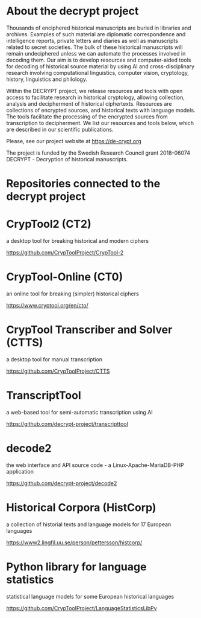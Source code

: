 # About the decrypt project

Thousands of enciphered historical manuscripts are buried in libraries and archives. Examples of such material are diplomatic correspondence and intelligence reports, private letters and diaries as well as manuscripts related to secret societies. The bulk of these historical manuscripts will remain undeciphered unless we can automate the processes involved in decoding them. Our aim is to develop resources and computer-aided tools for decoding of historical source material by using AI and cross-disciplinary research involving computational linguistics, computer vision, cryptology, history, linguistics and philology.

Within the DECRYPT project, we release resources and tools with open access to facilitate research in historical cryptology, allowing collection, analysis and decipherment of historical ciphertexts. Resources are collections of encrypted sources, and historical texts with language models. The tools facilitate the processing of the encrypted sources from transcription to decipherment. We list our resources and tools below, which are described in our scientific publications.

Please, see our project website at https://de-crypt.org

The project is funded by the Swedish Research Council
grant 2018-06074
DECRYPT - Decryption of historical manuscripts.

# Repositories connected to the decrypt project

# CrypTool2 (CT2)
a desktop tool for breaking historical and modern ciphers

https://github.com/CrypToolProject/CrypTool-2

# CrypTool-Online (CT0)
an online tool for breaking (simpler) historical ciphers

https://www.cryptool.org/en/cto/

# CrypTool Transcriber and Solver (CTTS)
a desktop tool for manual transcription

https://github.com/CrypToolProject/CTTS

# TranscriptTool
a web-based tool for semi-automatic transcription using AI

https://github.com/decrypt-project/transcripttool

# decode2
the web interface and API source code - a Linux-Apache-MariaDB-PHP application

https://github.com/decrypt-project/decode2

# Historical Corpora (HistCorp) 
a collection of historial texts and language models for 17 European languages

https://www2.lingfil.uu.se/person/pettersson/histcorp/

# Python library for language statistics
statistical language models for some European historical languages

https://github.com/CrypToolProject/LanguageStatisticsLibPy

